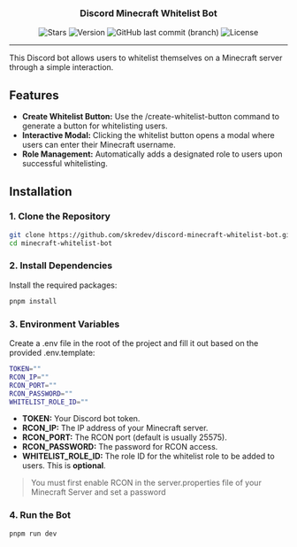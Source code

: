 <h3 align="center">
Discord Minecraft Whitelist Bot
</h1>

<div align="center">

![Stars](https://img.shields.io/github/stars/skredev/discord-minecraft-whitelist-bot?logo=github&style=flat)
![Version](https://img.shields.io/github/package-json/v/skredev/discord-minecraft-whitelist-bot?logo=git&logoColor=white&style=flat)
![GitHub last commit (branch)](https://img.shields.io/github/last-commit/skredev/discord-minecraft-whitelist-bot/main?logo=git&logoColor=white&style=flat)
![License](https://img.shields.io/github/license/skredev/discord-minecraft-whitelist-bot?logoColor=white&style=flat)

</div>

---

This Discord bot allows users to whitelist themselves on a Minecraft server through a simple interaction.

## Features

- **Create Whitelist Button:** Use the /create-whitelist-button command to generate a button for whitelisting users.
- **Interactive Modal:** Clicking the whitelist button opens a modal where users can enter their Minecraft username.
- **Role Management:** Automatically adds a designated role to users upon successful whitelisting.

## Installation

### 1. Clone the Repository 

```bash
git clone https://github.com/skredev/discord-minecraft-whitelist-bot.git
cd minecraft-whitelist-bot
```
    
### 2. Install Dependencies

Install the required packages:

```bash
pnpm install
```

### 3. Environment Variables

Create a .env file in the root of the project and fill it out based on the provided .env.template:

```bash
TOKEN=""
RCON_IP=""
RCON_PORT=""
RCON_PASSWORD=""
WHITELIST_ROLE_ID=""
```

- **TOKEN:** Your Discord bot token.
- **RCON_IP:** The IP address of your Minecraft server.
- **RCON_PORT:** The RCON port (default is usually 25575).
- **RCON_PASSWORD:** The password for RCON access.
- **WHITELIST_ROLE_ID:** The role ID for the whitelist role to be added to users. This is **optional**.
  
> You must first enable RCON in the server.properties file of your Minecraft Server and set a password

### 4. Run the Bot
   
```bash
pnpm run dev
```
